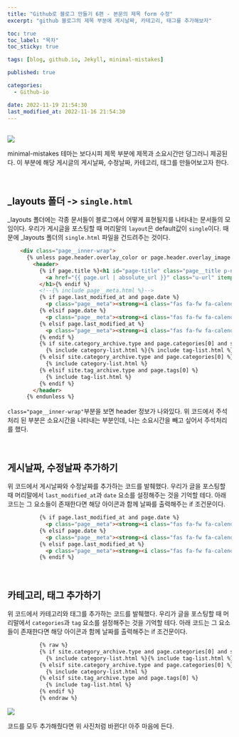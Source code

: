 ```yaml
---
title: "Github로 블로그 만들기 6편 - 본문의 제목 form 수정"
excerpt: "github 블로그의 제목 부분에 게시날짜, 카테고리, 태그를 추가해보자"

toc: true
toc_label: "목차"
toc_sticky: true

tags: [blog, github.io, Jekyll, minimal-mistakes]

published: true

categories:
  - Github-io

date: 2022-11-19 21:54:30
last_modified_at: 2022-11-16 21:54:30
---
```


<br>

<img src = "https://user-images.githubusercontent.com/115082062/202851909-da34005a-c1c0-44b0-87ae-f11407620d10.JPG">

minimal-mistakes 테마는 보다시피 제목 부분에 제목과 소요시간만 덩그러니 제공된다. 이 부분에 해당 게시글의 게시날짜, 수정날짜, 카테고리, 태그를 만들어보고자 한다.

<br>

## &#95;layouts 폴더 -> `single.html`

&#95;layouts 폴더에는 각종 문서들이 블로그에서 어떻게 표현될지를 나타내는 문서들의 모임이다. 우리가 게시글을 포스팅할 때 머리말의 `layout`은 default값이 `single`이다. 때문에 &#95;layouts 폴더의 `single.html` 파일을 건드려주는 것이다.

```html
    <div class="page__inner-wrap">
      {% unless page.header.overlay_color or page.header.overlay_image %}
        <header>
          {% if page.title %}<h1 id="page-title" class="page__title p-name" itemprop="headline">
            <a href="{{ page.url | absolute_url }}" class="u-url" itemprop="url">{{ page.title | markdownify | remove: "<p>" | remove: "</p>" }}</a>
          </h1>{% endif %}
          <!--{% include page__meta.html %}-->
          {% if page.last_modified_at and page.date %}
            <p class="page__meta"><strong><i class="fas fa-fw fa-calendar-alt" aria-hidden="true"></i> {{ "Date:" }}</strong> <time datetime="{{ page.date | date_to_xmlschema }}">{{ page.date | date: "%Y.%m.%d" }}</time>&nbsp&nbsp&nbsp<strong><i class="fas fa-fw fa-calendar-alt" aria-hidden="true"></i> {{ "Updated:" }}</strong> <time datetime="{{ page.last_modified_at | date: date_to_xmlschema }}">{{ page.last_modified_at | date: "%Y.%m.%d" }}</time></p>
          {% elsif page.date %}
            <p class="page__meta"><strong><i class="fas fa-fw fa-calendar-alt" aria-hidden="true"></i> {{ "Date:" }}</strong> <time datetime="{{ page.date | date_to_xmlschema }}">{{ page.date | date: "%Y.%m.%d" }}</time></p>
          {% elsif page.last_modified_at %}
            <p class="page__meta"><strong><i class="fas fa-fw fa-calendar-alt" aria-hidden="true"></i> {{ "Updated:" }}</strong> <time datetime="{{ page.date | date_to_xmlschema }}">{{ page.date | date: "%Y.%m.%d" }}</time></p>
          {% endif %}
          {% if site.category_archive.type and page.categories[0] and site.tag_archive.type and page.tags[0] %}
            {% include category-list.html %}{% include tag-list.html %}
          {% elsif site.category_archive.type and page.categories[0] %}
            {% include category-list.html %}
          {% elsif site.tag_archive.type and page.tags[0] %}
            {% include tag-list.html %} 
          {% endif %}
        </header>
      {% endunless %}

```
`class="page__inner-wrap"`부분을 보면 header 정보가 나와있다. 위 코드에서 주석처리 된 부분은 소요시간을 나타내는 부분인데, 나는 소요시간을 빼고 싶어서 주석처리를 했다.

<br>

## 게시날짜, 수정날짜 추가하기
위 코드에서 게시날짜와 수정날짜를 추가하는 코드를 발췌했다. 우리가 글을 포스팅할 때 머리말에서 `last_modified_at`과 `date` 요소를 설정해주는 것을 기억할 테다. 아래 코드는 그 요소들이 존재한다면 해당 아이콘과 함께 날짜를 출력해주는 if 조건문이다.

```html
          {% if page.last_modified_at and page.date %}
            <p class="page__meta"><strong><i class="fas fa-fw fa-calendar-alt" aria-hidden="true"></i> {{ "Date:" }}</strong> <time datetime="{{ page.date | date_to_xmlschema }}">{{ page.date | date: "%Y.%m.%d" }}</time>&nbsp&nbsp&nbsp<strong><i class="fas fa-fw fa-calendar-alt" aria-hidden="true"></i> {{ "Updated:" }}</strong> <time datetime="{{ page.last_modified_at | date: date_to_xmlschema }}">{{ page.last_modified_at | date: "%Y.%m.%d" }}</time></p>
          {% elsif page.date %}
            <p class="page__meta"><strong><i class="fas fa-fw fa-calendar-alt" aria-hidden="true"></i> {{ "Date:" }}</strong> <time datetime="{{ page.date | date_to_xmlschema }}">{{ page.date | date: "%Y.%m.%d" }}</time></p>
          {% elsif page.last_modified_at %}
            <p class="page__meta"><strong><i class="fas fa-fw fa-calendar-alt" aria-hidden="true"></i> {{ "Updated:" }}</strong> <time datetime="{{ page.date | date_to_xmlschema }}">{{ page.date | date: "%Y.%m.%d" }}</time></p>
          {% endif %}
```


<br>

## 카테고리, 태그 추가하기
위 코드에서 카테고리와 태그를 추가하는 코드를 발췌했다. 우리가 글을 포스팅할 때 머리말에서 `categories`과 `tag` 요소를 설정해주는 것을 기억할 테다. 아래 코드는 그 요소들이 존재한다면 해당 아이콘과 함께 날짜를 출력해주는 if 조건문이다.

```html
          {% raw %}
          {% if site.category_archive.type and page.categories[0] and site.tag_archive.type and page.tags[0] %}
            {% include category-list.html %}{% include tag-list.html %}
          {% elsif site.category_archive.type and page.categories[0] %}
            {% include category-list.html %}
          {% elsif site.tag_archive.type and page.tags[0] %}
            {% include tag-list.html %} 
          {% endif %}
          {% endraw %}
```

<img src="https://user-images.githubusercontent.com/115082062/202852888-47c79e61-6388-497d-996b-52864f8387b2.JPG">

코드를 모두 추가해줬다면 위 사진처럼 바뀐다! 아주 마음에 든다.
